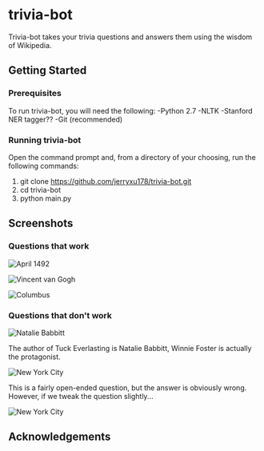 # trivia-bot
Trivia-bot takes your trivia questions and answers them using the wisdom of Wikipedia. 

## Getting Started

### Prerequisites
To run trivia-bot, you will need the following:
-Python 2.7
-NLTK
-Stanford NER tagger??
-Git (recommended)

### Running trivia-bot
Open the command prompt and, from a directory of your choosing, run the 
following commands:

1. git clone https://github.com/jerryxu178/trivia-bot.git
2. cd trivia-bot
3. python main.py

## Screenshots

### Questions that work

![April 1492](https://github.com/jerryxu178/watson-lite/blob/master/screenshots/screenshot1.jpg?raw=true "When did Christopher Columbus sail the ocean blue?")

![Vincent van Gogh](https://github.com/jerryxu178/watson-lite/blob/master/screenshots/screenshot2.jpg?raw=true "Who painted Starry Night?")

![Columbus](https://github.com/jerryxu178/watson-lite/blob/master/screenshots/screenshot3.jpg?raw=true "Where is the capital of Ohio?")

### Questions that don't work

![Natalie Babbitt](https://github.com/jerryxu178/watson-lite/blob/master/screenshots/screenshot4.jpg?raw=true "Who is the author of Tuck Everlasting?")

The author of Tuck Everlasting is Natalie Babbitt, Winnie Foster is actually the protagonist.

![New York City](https://github.com/jerryxu178/watson-lite/blob/master/screenshots/screenshot5.jpg?raw=true "Where is the Freedom Tower")

This is a fairly open-ended question, but the answer is obviously wrong. However, if we tweak the question slightly...

![New York City](https://github.com/jerryxu178/watson-lite/blob/master/screenshots/screenshot6.jpg?raw=true "Where is the Freedom Tower located?")

## Acknowledgements